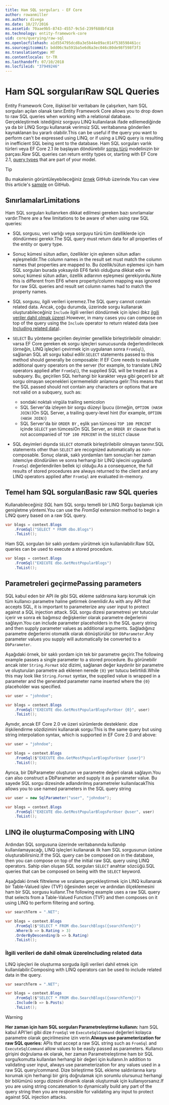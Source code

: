 ```yaml
---
title: Ham SQL sorguları - EF Core
author: rowanmiller
ms.author: divega
ms.date: 10/27/2016
ms.assetid: 70aae9b5-8743-4557-9c5d-239f688bf418
ms.technology: entity-framework-core
uid: core/querying/raw-sql
ms.openlocfilehash: a1d554795dcd8a3e5b44e89ac014f538598461cc
ms.sourcegitcommit: bdd06c9a591ba5e6d6a3ec046c80de98f598f3f3
ms.translationtype: MT
ms.contentlocale: tr-TR
ms.lasthandoff: 07/10/2018
ms.locfileid: "37949246"
---
```

# <a name="raw-sql-queries"></a><span data-ttu-id="64aea-102">Ham SQL sorguları</span><span class="sxs-lookup"><span data-stu-id="64aea-102">Raw SQL Queries</span></span>

<span data-ttu-id="64aea-103">Entity Framework Core, ilişkisel bir veritabanı ile çalışırken, ham SQL sorguları açılan olanak tanır.</span><span class="sxs-lookup"><span data-stu-id="64aea-103">Entity Framework Core allows you to drop down to raw SQL queries when working with a relational database.</span></span> <span data-ttu-id="64aea-104">Gerçekleştirmek istediğiniz sorguyu LINQ kullanılarak ifade edilemediğinde ya da bir LINQ Sorgu kullanarak verimsiz SQL veritabanına gönderilen kaynaklanan bu yararlı olabilir.</span><span class="sxs-lookup"><span data-stu-id="64aea-104">This can be useful if the query you want to perform can't be expressed using LINQ, or if using a LINQ query is resulting in inefficient SQL being sent to the database.</span></span> <span data-ttu-id="64aea-105">Ham SQL sorguları varlık türleri veya EF Core 2.1 ile başlayan döndürebilir [sorgu türü](xref:core/modeling/query-types) modelinizin bir parçası.</span><span class="sxs-lookup"><span data-stu-id="64aea-105">Raw SQL queries can return entity types or, starting with EF Core 2.1, [query types](xref:core/modeling/query-types) that are part of your model.</span></span>

> [!TIP]  
> <span data-ttu-id="64aea-106">Bu makalenin görüntüleyebileceğiniz [örnek](https://github.com/aspnet/EntityFramework.Docs/tree/master/samples/core/Querying) GitHub üzerinde.</span><span class="sxs-lookup"><span data-stu-id="64aea-106">You can view this article's [sample](https://github.com/aspnet/EntityFramework.Docs/tree/master/samples/core/Querying) on GitHub.</span></span>

## <a name="limitations"></a><span data-ttu-id="64aea-107">Sınırlamalar</span><span class="sxs-lookup"><span data-stu-id="64aea-107">Limitations</span></span>

<span data-ttu-id="64aea-108">Ham SQL sorguları kullanırken dikkat edilmesi gereken bazı sınırlamalar vardır:</span><span class="sxs-lookup"><span data-stu-id="64aea-108">There are a few limitations to be aware of when using raw SQL queries:</span></span>

* <span data-ttu-id="64aea-109">SQL sorgusu, veri varlığı veya sorguyu türü tüm özelliklerde için döndürmesi gerekir.</span><span class="sxs-lookup"><span data-stu-id="64aea-109">The SQL query must return data for all properties of the entity or query type.</span></span>

* <span data-ttu-id="64aea-110">Sonuç kümesi sütun adları, özellikler için eşlenen sütun adları eşleşmelidir.</span><span class="sxs-lookup"><span data-stu-id="64aea-110">The column names in the result set must match the column names that properties are mapped to.</span></span> <span data-ttu-id="64aea-111">Bu özellik/sütun eşlemesi için ham SQL sorguları burada yoksayıldı EF6 farklı olduğuna dikkat edin ve sonuç kümesi sütun adları, özellik adlarının eşleşmesi gerekiyordu.</span><span class="sxs-lookup"><span data-stu-id="64aea-111">Note this is different from EF6 where property/column mapping was ignored for raw SQL queries and result set column names had to match the property names.</span></span>

* <span data-ttu-id="64aea-112">SQL sorgusu, ilgili verileri içeremez.</span><span class="sxs-lookup"><span data-stu-id="64aea-112">The SQL query cannot contain related data.</span></span> <span data-ttu-id="64aea-113">Ancak, çoğu durumda, üzerinde sorgu kullanarak oluşturabileceğiniz `Include` ilgili verileri döndürmek için işleci (bkz [ilgili veriler dahil olmak üzere](#including-related-data)).</span><span class="sxs-lookup"><span data-stu-id="64aea-113">However, in many cases you can compose on top of the query using the `Include` operator to return related data (see [Including related data](#including-related-data)).</span></span>

* <span data-ttu-id="64aea-114">`SELECT` Bu yönteme geçirilen deyimler genellikle birleştirilebilir olmalıdır: varsa EF Core gereken ek sorgu işleçleri sunucusunda değerlendirilecek (örneğin, LINQ işleçleri çevirmek için uygulanan sonra `FromSql`), sağlanan SQL alt sorgu kabul edilir.</span><span class="sxs-lookup"><span data-stu-id="64aea-114">`SELECT` statements passed to this method should generally be composable: If EF Core needs to evaluate additional query operators on the server (for example, to translate LINQ operators applied after `FromSql`), the supplied SQL will be treated as a subquery.</span></span> <span data-ttu-id="64aea-115">Bu, geçirilen SQL herhangi bir karakter veya gibi geçerli bir alt sorgu olmayan seçenekleri içermemelidir anlamına gelir:</span><span class="sxs-lookup"><span data-stu-id="64aea-115">This means that the SQL passed should not contain any characters or options that are not valid on a subquery, such as:</span></span>
  * <span data-ttu-id="64aea-116">sondaki noktalı virgül</span><span class="sxs-lookup"><span data-stu-id="64aea-116">a trailing semicolon</span></span>
  * <span data-ttu-id="64aea-117">SQL Server'da izleyen bir sorgu düzeyi İpucu (örneğin, `OPTION (HASH JOIN)`)</span><span class="sxs-lookup"><span data-stu-id="64aea-117">On SQL Server, a trailing query-level hint (for example, `OPTION (HASH JOIN)`)</span></span>
  * <span data-ttu-id="64aea-118">SQL Server'da bir `ORDER BY` , eşlik yan tümcesi `TOP 100 PERCENT` içinde `SELECT` yan tümcesi</span><span class="sxs-lookup"><span data-stu-id="64aea-118">On SQL Server, an `ORDER BY` clause that is not accompanied of `TOP 100 PERCENT` in the `SELECT` clause</span></span>

* <span data-ttu-id="64aea-119">SQL deyimleri dışında `SELECT` otomatik birleştirilebilir olmayan tanınır.</span><span class="sxs-lookup"><span data-stu-id="64aea-119">SQL statements other than `SELECT` are recognized automatically as non-composable.</span></span> <span data-ttu-id="64aea-120">Sonuç olarak, saklı yordamları tam sonuçları her zaman istemciye döndürülen ve sonra herhangi bir LINQ işlecini uygulandı `FromSql` değerlendirilen bellek içi olduğu.</span><span class="sxs-lookup"><span data-stu-id="64aea-120">As a consequence, the full results of stored procedures are always returned to the client and any LINQ operators applied after `FromSql` are evaluated in-memory.</span></span>

## <a name="basic-raw-sql-queries"></a><span data-ttu-id="64aea-121">Temel ham SQL sorguları</span><span class="sxs-lookup"><span data-stu-id="64aea-121">Basic raw SQL queries</span></span>

<span data-ttu-id="64aea-122">Kullanabileceğiniz *SQL* ham SQL sorgu temelli bir LINQ Sorgu başlamak için genişletme yöntemi.</span><span class="sxs-lookup"><span data-stu-id="64aea-122">You can use the *FromSql* extension method to begin a LINQ query based on a raw SQL query.</span></span>

<!-- [!code-csharp[Main](samples/core/Querying/Querying/RawSQL/Sample.cs)] -->
``` csharp
var blogs = context.Blogs
    .FromSql("SELECT * FROM dbo.Blogs")
    .ToList();
```

<span data-ttu-id="64aea-123">Ham SQL sorguları bir saklı yordamı yürütmek için kullanılabilir.</span><span class="sxs-lookup"><span data-stu-id="64aea-123">Raw SQL queries can be used to execute a stored procedure.</span></span>

<!-- [!code-csharp[Main](samples/core/Querying/Querying/RawSQL/Sample.cs)] -->
``` csharp
var blogs = context.Blogs
    .FromSql("EXECUTE dbo.GetMostPopularBlogs")
    .ToList();
```

## <a name="passing-parameters"></a><span data-ttu-id="64aea-124">Parametreleri geçirme</span><span class="sxs-lookup"><span data-stu-id="64aea-124">Passing parameters</span></span>

<span data-ttu-id="64aea-125">SQL kabul eden bir API ile gibi SQL ekleme saldırısına karşı korumak için tüm kullanıcı parametre haline getirmek önemlidir.</span><span class="sxs-lookup"><span data-stu-id="64aea-125">As with any API that accepts SQL, it is important to parameterize any user input to protect against a SQL injection attack.</span></span> <span data-ttu-id="64aea-126">SQL sorgu dizesi parametresi yer tutucular içerir ve sonra ek bağımsız değişkenler olarak parametre değerlerini sağlayın.</span><span class="sxs-lookup"><span data-stu-id="64aea-126">You can include parameter placeholders in the SQL query string and then supply parameter values as additional arguments.</span></span> <span data-ttu-id="64aea-127">Sağladığınız parametre değerlerini otomatik olarak dönüştürülür bir `DbParameter`.</span><span class="sxs-lookup"><span data-stu-id="64aea-127">Any parameter values you supply will automatically be converted to a `DbParameter`.</span></span>

<span data-ttu-id="64aea-128">Aşağıdaki örnek, bir saklı yordam için tek bir parametre geçirir.</span><span class="sxs-lookup"><span data-stu-id="64aea-128">The following example passes a single parameter to a stored procedure.</span></span> <span data-ttu-id="64aea-129">Bu görünebilir ancak ister `String.Format` söz dizimi, sağlanan değer kaydırılır bir parametre ve oluşturulan parametre adı eklenen nerede `{0}` yer tutucu belirtildi.</span><span class="sxs-lookup"><span data-stu-id="64aea-129">While this may look like `String.Format` syntax, the supplied value is wrapped in a parameter and the generated parameter name inserted where the `{0}` placeholder was specified.</span></span>

<!-- [!code-csharp[Main](samples/core/Querying/Querying/RawSQL/Sample.cs)] -->
``` csharp
var user = "johndoe";

var blogs = context.Blogs
    .FromSql("EXECUTE dbo.GetMostPopularBlogsForUser {0}", user)
    .ToList();
```

<span data-ttu-id="64aea-130">Aynıdır, ancak EF Core 2.0 ve üzeri sürümlerde desteklenir. dize ilişkilendirme sözdizimini kullanarak sorgu:</span><span class="sxs-lookup"><span data-stu-id="64aea-130">This is the same query but using string interpolation syntax, which is supported in EF Core 2.0 and above:</span></span>

<!-- [!code-csharp[Main](samples/core/Querying/Querying/RawSQL/Sample.cs)] -->
``` csharp
var user = "johndoe";

var blogs = context.Blogs
    .FromSql($"EXECUTE dbo.GetMostPopularBlogsForUser {user}")
    .ToList();
```

<span data-ttu-id="64aea-131">Ayrıca, bir DbParameter oluşturun ve parametre değeri olarak sağlayın.</span><span class="sxs-lookup"><span data-stu-id="64aea-131">You can also construct a DbParameter and supply it as a parameter value.</span></span> <span data-ttu-id="64aea-132">Bu sayede SQL sorgu dizesinde adlandırılmış parametreler kullanılacak</span><span class="sxs-lookup"><span data-stu-id="64aea-132">This allows you to use named parameters in the SQL query string</span></span>

<!-- [!code-csharp[Main](samples/core/Querying/Querying/RawSQL/Sample.cs)] -->
``` csharp
var user = new SqlParameter("user", "johndoe");

var blogs = context.Blogs
    .FromSql("EXECUTE dbo.GetMostPopularBlogsForUser @user", user)
    .ToList();
```

## <a name="composing-with-linq"></a><span data-ttu-id="64aea-133">LINQ ile oluşturma</span><span class="sxs-lookup"><span data-stu-id="64aea-133">Composing with LINQ</span></span>

<span data-ttu-id="64aea-134">Ardından SQL sorgusuna üzerinde veritabanında kullanılıp kullanılamayacağı, LINQ işleçleri kullanarak ilk ham SQL sorgusunun üstüne oluşturabilirsiniz.</span><span class="sxs-lookup"><span data-stu-id="64aea-134">If the SQL query can be composed on in the database, then you can compose on top of the initial raw SQL query using LINQ operators.</span></span> <span data-ttu-id="64aea-135">Sahip olan oluşan SQL sorguları `SELECT` anahtar sözcüğü.</span><span class="sxs-lookup"><span data-stu-id="64aea-135">SQL queries that can be composed on being with the `SELECT` keyword.</span></span>

<span data-ttu-id="64aea-136">Aşağıdaki örnek filtreleme ve sıralama gerçekleştirmek için LINQ kullanarak bir Table-Valued işlev (TVF) öğesinden seçer ve ardından ölçeklemesini ham bir SQL sorgusu kullanır.</span><span class="sxs-lookup"><span data-stu-id="64aea-136">The following example uses a raw SQL query that selects from a Table-Valued Function (TVF) and then composes on it using LINQ to perform filtering and sorting.</span></span>

<!-- [!code-csharp[Main](samples/core/Querying/Querying/RawSQL/Sample.cs)] -->
``` csharp
var searchTerm = ".NET";

var blogs = context.Blogs
    .FromSql($"SELECT * FROM dbo.SearchBlogs({searchTerm})")
    .Where(b => b.Rating > 3)
    .OrderByDescending(b => b.Rating)
    .ToList();
```

### <a name="including-related-data"></a><span data-ttu-id="64aea-137">İlgili verileri de dahil olmak üzere</span><span class="sxs-lookup"><span data-stu-id="64aea-137">Including related data</span></span>

<span data-ttu-id="64aea-138">LINQ işleçleri ile oluşturma sorguda ilgili verileri dahil etmek için kullanılabilir.</span><span class="sxs-lookup"><span data-stu-id="64aea-138">Composing with LINQ operators can be used to include related data in the query.</span></span>

<!-- [!code-csharp[Main](samples/core/Querying/Querying/RawSQL/Sample.cs)] -->
``` csharp
var searchTerm = ".NET";

var blogs = context.Blogs
    .FromSql($"SELECT * FROM dbo.SearchBlogs({searchTerm})")
    .Include(b => b.Posts)
    .ToList();
```

> [!WARNING]  
> <span data-ttu-id="64aea-139">**Her zaman için ham SQL sorguları Parametreleştirme kullanın:** ham SQL kabul API'leri gibi dize `FromSql` ve `ExecuteSqlCommand` değerleri kolayca parametre olarak geçirilmesine izin verin.</span><span class="sxs-lookup"><span data-stu-id="64aea-139">**Always use parameterization for raw SQL queries:** APIs that accept a raw SQL string such as `FromSql` and `ExecuteSqlCommand` allow values to be easily passed as parameters.</span></span> <span data-ttu-id="64aea-140">Kullanıcı girişini doğrulama ek olarak, her zaman Parametreleştirme ham bir SQL sorgu/komutta kullanılan herhangi bir değeri için kullanın.</span><span class="sxs-lookup"><span data-stu-id="64aea-140">In addition to validating user input, always use parameterization for any values used in a raw SQL query/command.</span></span> <span data-ttu-id="64aea-141">Dize birleştirme SQL ekleme saldırılarına karşı korumak için herhangi bir giriş doğrulamak için sorumlu olursunuz herhangi bir bölümünü sorgu dizesini dinamik olarak oluşturmak için kullanıyorsanız.</span><span class="sxs-lookup"><span data-stu-id="64aea-141">If you are using string concatenation to dynamically build any part of the query string then you are responsible for validating any input to protect against SQL injection attacks.</span></span>
